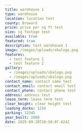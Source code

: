 ```yaml
---
title: warehouse 1
type: warehouse
location: location test
county: Broward
price: price per sq ft test
size: sq footage test
available: true
featured: true
description: test warehouse 1
image: /images/uploads/sbalogo.png
features:
  - test feature 1
  - test feature 2
gallery:
  - /images/uploads/sbalogo.png
  - /images/uploads/sbalogo.png
contact_name: contact name test
contact_email: contact email test
contact_phone: contact phone test
address: address test
lease_term: lease term test
clear_height: clear height test
loading_docks: 1234
parking: 12345
year_built: 1900
date: 2025-09-20T20:58:07.624Z
---
```


